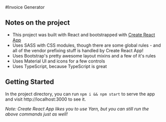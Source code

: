 #Invoice Generator

## Notes on the project

- This project was built with React and bootstrapped with [Create React App](https://github.com/facebook/create-react-app)
- Uses SASS with CSS modules, though there are some global rules - and all of the vendor prefixing stuff is handled by Create React App!
- Uses Bootstrap's pretty awesome layout mixins and a few of it's rules
- Uses Material UI and icons for a few controls
- Uses TypeScript, because TypeScript is great

## Getting Started

In the project directory, you can run `npm i && npm start` to serve the app and visit http://localhost:3000 to see it.

_Note: Create React App likes you to use Yarn, but you can still run the above commands just as well!_
